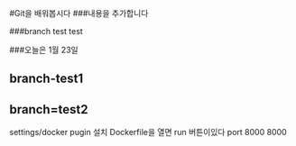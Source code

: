 #Git을 배워봅시다
###내용을 추가합니다

###branch test test

###오늘은 1월 23일

## branch-test1
## branch=test2

settings/docker pugin 설치
Dockerfile을 열면 run 버튼이있다
port 8000 8000
